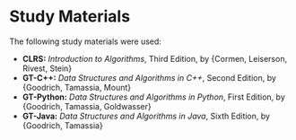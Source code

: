 # Study Materials

The following study materials were used:
* **CLRS:** *Introduction to Algorithms*, Third Edition, by {Cormen, Leiserson, Rivest, Stein}
* **GT-C++:** *Data Structures and Algorithms in C++*, Second Edition, by {Goodrich, Tamassia, Mount}
* **GT-Python:** *Data Structures and Algorithms in Python*, First Edition, by {Goodrich, Tamassia, Goldwasser}
* **GT-Java:** *Data Structures and Algorithms in Java*, Sixth Edition, by {Goodrich, Tamassia}